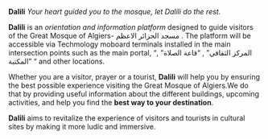 
**Dalili**
*Your heart guided you to the mosque, let Dalili do the rest.*


**Dalili** is an *orientation and information platform* designed to guide visitors of the Great Mosque of Algiers-   مسجد الجزائر الاعظم . 
The platform will be accessible via Techmology moboard  terminals installed in the main intersection points such as the main portal, “المركز الثقافي” , “قاعة الصلاة” , ”المكتبة “ and other locations.

Whether you are a visitor, prayer or a tourist, **Dalili** will help you by ensuring the best possible experience visiting the Great Mosque of Algiers.We do that by providing useful information about the different buildings, upcoming activities, and help you find the **best way to your destination**.

**Dalili** aims to revitalize the experience of visitors and tourists in cultural sites by making it more ludic and immersive.


